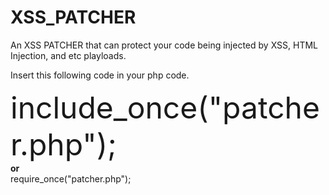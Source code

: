 # XSS_PATCHER
An XSS PATCHER that can protect your code being injected by XSS, HTML Injection, and etc playloads.


Insert this following code in your php code.

<font size="10">include_once("patcher.php");</font>
<br>
<strong>or</strong><br>
require_once("patcher.php");
